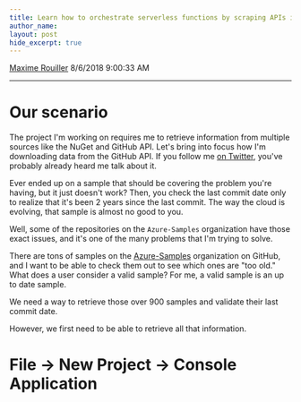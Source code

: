 ```yaml
---
title: Learn how to orchestrate serverless functions by scraping APIs in 8 minutes
author_name: 
layout: post
hide_excerpt: true
---
```

<html><head>
<meta charset="utf-8"/>
</head>
<body>
<div id="page">

<a class="url fn n profile-usercard-hover" href="https://social.msdn.microsoft.com/profile/Maxime Rouiller" target="_blank">Maxime Rouiller</a>
<time>    8/6/2018 9:00:33 AM</time>
<hr/>
<div id="content"><h1 class="code-line" id="our-scenario">Our scenario</h1>
<p class="code-line">The project I'm working on requires me to retrieve information from multiple sources like the NuGet and GitHub API. Let's bring into focus how I'm downloading data from the GitHub API. If you follow me <a href="https://twitter.com/MaximRouiller/status/1019597611341402112" title="https://twitter.com/MaximRouiller/status/1019597611341402112">on Twitter</a>, you've probably already heard me talk about it.</p>
<p class="code-line">Ever ended up on a sample that should be covering the problem you're having, but it just doesn't work? Then, you check the last commit date only to realize that it's been 2 years since the last commit. The way the cloud is evolving, that sample is almost no good to you.</p>
<p class="code-line">Well, some of the repositories on the <code>Azure-Samples</code> organization have those exact issues, and it's one of the many problems that I'm trying to solve.</p>
<p class="code-line">There are tons of samples on the <a href="https://github.com/Azure-Samples/" title="https://github.com/Azure-Samples/">Azure-Samples</a> organization on GitHub, and I want to be able to check them out to see which ones are "too old." What does a user consider a valid sample? For me, a valid sample is an up to date sample.</p>
<p class="code-line">We need a way to retrieve those over 900 samples and validate their last commit date.</p>
<p class="code-line">However, we first need to be able to retrieve all that information.</p>
<h1 class="code-line" id="file---new-project---
console-application">File -> New Project -> Console Application